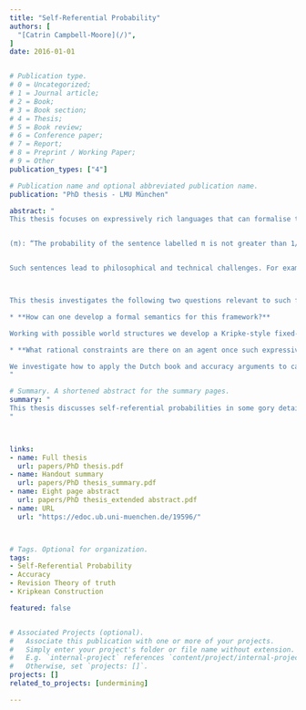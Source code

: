 ```yaml
---
title: "Self-Referential Probability"
authors: [
  "[Catrin Campbell-Moore](/)",
]
date: 2016-01-01


# Publication type.
# 0 = Uncategorized;
# 1 = Journal article;
# 2 = Book;
# 3 = Book section;
# 4 = Thesis;
# 5 = Book review;
# 6 = Conference paper;
# 7 = Report;
# 8 = Preprint / Working Paper;
# 9 = Other
publication_types: ["4"]

# Publication name and optional abbreviated publication name.
publication: "PhD thesis - LMU München"

abstract: "
This thesis focuses on expressively rich languages that can formalise talk about probability and which have sentences that say something about the probability of themselves. For example:


(π): “The probability of the sentence labelled π is not greater than 1/2.”


Such sentences lead to philosophical and technical challenges. For example seemingly harmless principles, such as an introspection principle, lead to inconsistencies with the axioms of probability in this framework. Throughout the thesis, our motivating concept of probability is as measuring an agent’s degrees of belief.



This thesis investigates the following two questions relevant to such frameworks:

* **How can one develop a formal semantics for this framework?**

Working with possible world structures we develop a Kripke-style fixed-point semantics with strong-Kleene evaluation scheme, and a supervaluational evaluation scheme (which results in imprecise probabilities). We also consider how to develop a revision theory semantics.

* **What rational constraints are there on an agent once such expressive frameworks are considered?**

We investigate how to apply the Dutch book and accuracy arguments to cases involving such self-referential sentences. In particular we show a number of bullets one has to bite when adopting a consequentialist perspective on the accuracy argument.
"

# Summary. A shortened abstract for the summary pages.
summary: "
This thesis discusses self-referential probabilities in some gory detail. We discuss a number of semantics models and initial work on how rationality considerations should apply in such cases.
"



links:
- name: Full thesis
  url: papers/PhD thesis.pdf
- name: Handout summary
  url: papers/PhD thesis_summary.pdf
- name: Eight page abstract
  url: papers/PhD thesis_extended abstract.pdf
- name: URL
  url: "https://edoc.ub.uni-muenchen.de/19596/"



# Tags. Optional for organization.
tags:
- Self-Referential Probability
- Accuracy
- Revision Theory of truth
- Kripkean Construction

featured: false


# Associated Projects (optional).
#   Associate this publication with one or more of your projects.
#   Simply enter your project's folder or file name without extension.
#   E.g. `internal-project` references `content/project/internal-project/index.md`.
#   Otherwise, set `projects: []`.
projects: []
related_to_projects: [undermining]

---
```

